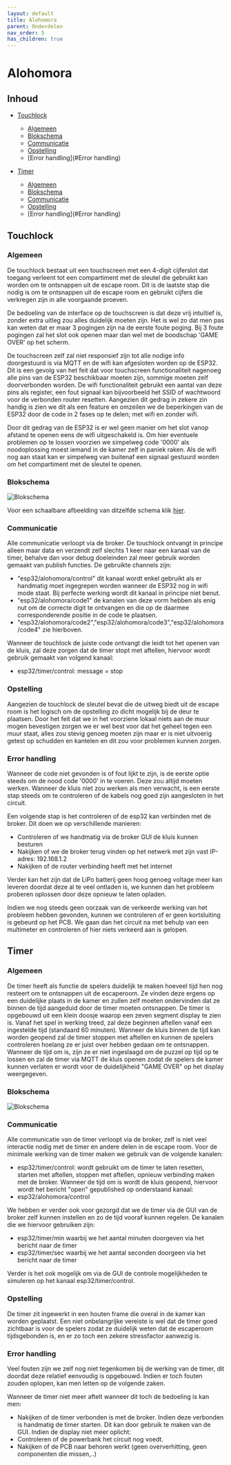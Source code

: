 ```yaml
---
layout: default
title: Alohomora
parent: Onderdelen
nav_order: 5
has_children: true
---
```


# Alohomora

## Inhoud

- [Touchlock](#Touchlock)
    - [Algemeen](#Algemeen)
    - [Blokschema](#Blokschema)
    - [Communicatie](#Communicatie)
    - [Opstelling](#Opstelling)
    - [Error handling](#Error handling)

- [Timer](#Timer)
    - [Algemeen](#Algemeen)
    - [Blokschema](#Blokschema)
    - [Communicatie](#Communicatie)
    - [Opstelling](#Opstelling)
    - [Error handling](#Error handling)


## Touchlock

### Algemeen
De touchlock bestaat uit een touchscreen met een 4-digit cijferslot dat toegang verleent tot een compartiment met de sleutel die gebruikt kan worden om te ontsnappen uit de escape room. Dit is de laatste stap die nodig is om te ontsnappen uit de escape room en gebruikt cijfers die verkregen zijn in alle voorgaande proeven.

De bedoeling van de interface op de touchscreen is dat deze vrij intuïtief is, zonder extra uitleg zou alles duidelijk moeten zijn. Het is wel zo dat men pas kan weten dat er maar 3 pogingen zijn na de eerste foute poging. Bij 3 foute pogingen zal het slot ook openen maar dan wel met de boodschap 'GAME OVER' op het scherm.

De touchscreen zelf zal niet responsief zijn tot alle nodige info doorgestuurd is via MQTT en de wifi kan afgesloten worden op de ESP32. Dit is een gevolg van het feit dat voor touchscreen functionaliteit nagenoeg alle pins van de ESP32 beschikbaar moeten zijn, sommige moeten zelf doorverbonden worden. De wifi functionaliteit gebruikt een aantal van deze pins als register, een fout signaal kan bijvoorbeeld het SSID of wachtwoord voor de verbonden router resetten. Aangezien dit gedrag in zekere zin handig is zien we dit als een feature en omzeilen we de beperkingen van de ESP32 door de code in 2 fases op te delen; met wifi en zonder wifi. 

Door dit gedrag van de ESP32 is er wel geen manier om het slot vanop afstand te openen eens de wifi uitgeschakeld is. Om hier eventuele problemen op te lossen voorzien we simpelweg code '0000' als noodoplossing moest iemand in de kamer zelf in paniek raken. Als de wifi nog aan staat kan er simpelweg van buitenaf een signaal gestuurd worden om het compartiment met de sleutel te openen.

### Blokschema
![Blokschema](Capture.png)

Voor een schaalbare afbeelding van ditzelfde schema klik [hier](https://github.com/Project-ES-20-21/General/blob/gh-pages/docs/Alohomora/pcb_schermv2.svg).

### Communicatie
Alle communicatie verloopt via de broker. De touchlock ontvangt in principe alleen maar data en verzendt zelf slechts 1 keer naar een kanaal van de timer, behalve dan voor debug doeleinden zal meer gebruik worden gemaakt van publish functies. De gebruikte channels zijn:
- "esp32/alohomora/control" dit kanaal wordt enkel gebruikt als er handmatig moet ingegrepen worden wanneer de ESP32 nog in wifi mode staat. Bij perfecte werking wordt dit kanaal in principe niet benut.
- "esp32/alohomora/code1" de kanalen van deze vorm hebben als enig nut om de correcte digit te ontvangen en die op de daarmee corresponderende positie in de code te plaatsen.
- "esp32/alohomora/code2","esp32/alohomora/code3","esp32/alohomora/code4" zie hierboven.

Wanneer de touchlock de juiste code ontvangt die leidt tot het openen van de kluis, zal deze zorgen dat de timer stopt met aftellen, hiervoor wordt gebruik gemaakt van volgend kanaal:
- esp32/timer/control: message = stop

### Opstelling
Aangezien de touchlock de sleutel bevat die de uitweg biedt uit de escape room is het logisch om de opstelling zo dicht mogelijk bij de deur te plaatsen. Door het feit dat we in het voorziene lokaal niets aan de muur mogen bevestigen zorgen we er wel best voor dat het geheel tegen een muur staat, alles zou stevig genoeg moeten zijn maar er is niet uitvoerig getest op schudden en kantelen en dit zou voor problemen kunnen zorgen. 

### Error handling
Wanneer de code niet gevonden is of fout lijkt te zijn, is de eerste optie steeds om de nood code '0000' in te voeren. Deze zou altijd moeten werken.
Wanneer de kluis niet zou werken als men verwacht, is een eerste stap steeds om te controleren of de kabels nog goed zijn aangesloten in het circuit.

Een volgende stap is het controleren of de esp32 kan verbinden met de broker. Dit doen we op verschillende manieren:
- Controleren of we handmatig via de broker GUI de kluis kunnen besturen
- Nakijken of we de broker terug vinden op het netwerk met zijn vast IP-adres: 192.168.1.2
- Nakijken of de router verbinding heeft met het internet

Verder kan het zijn dat de LiPo batterij geen hoog genoeg voltage meer kan leveren doordat deze al te veel ontladen is, we kunnen dan het probleem proberen oplossen door deze opnieuw te laten opladen.

Indien we nog steeds geen oorzaak van de verkeerde werking van het probleem hebben gevonden, kunnen we controleren of er geen kortsluiting is gebeurd op het PCB.
We gaan dan het circuit na met behulp van een multimeter en controleren of hier niets verkeerd aan is gelopen.

## Timer
### Algemeen
De timer heeft als functie de spelers duidelijk te maken hoeveel tijd hen nog resteert om te ontsnappen uit de escaperoom. Ze vinden deze ergens op een duidelijke plaats in de kamer en zullen zelf moeten ondervinden dat ze binnen de tijd aangeduid door de timer moeten ontsnappen. De timer is opgebouwd uit een klein doosje waarop een zeven segment display te zien is. Vanaf het spel in werking treed, zal deze beginnen aftellen vanaf een ingestelde tijd (standaard 60 minuten). Wanneer de kluis binnen de tijd kan worden geopend zal de timer stoppen met aftellen en kunnen de spelers controleren hoelang ze er juist over hebben gedaan om te ontsnappen. Wanneer de tijd om is, zijn ze er niet ingeslaagd om de puzzel op tijd op te lossen en zal de timer via MQTT de kluis openen zodat de spelers de kamer kunnen verlaten er wordt voor de duidelijkheid "GAME OVER" op het display weergegeven.

### Blokschema
![Blokschema](Timer_Algemeen.png)

### Communicatie
Alle communicatie van de timer verloopt via de broker, zelf is niet veel interactie nodig met de timer en andere delen in de escape room. Voor de minimale werking van de timer maken we gebruik van de volgende kanalen:
- esp32/timer/control: wordt gebruikt om de timer te laten resetten, starten met aftellen, stoppen met aftellen, opnieuw verbinding maken met de broker.
Wanneer de tijd om is wordt de kluis geopend, hiervoor wordt het bericht "open" gepublished op onderstaand kanaal:
- esp32/alohomora/control

We hebben er verder ook voor gezorgd dat we de timer via de GUI van de broker zelf kunnen instellen en zo de tijd vooraf kunnen regelen. De kanalen die we hiervoor gebruiken zijn:
- esp32/timer/min waarbij we het aantal minuten doorgeven via het bericht naar de timer
- esp32/timer/sec waarbij we het aantal seconden doorgeen via het bericht naar de timer

Verder is het ook mogelijk om via de GUI de controle mogelijkheden te simuleren op het kanaal esp32/timer/control.

### Opstelling
De timer zit ingewerkt in een houten frame die overal in de kamer kan worden geplaatst. Een niet onbelangrijke vereiste is wel dat de timer goed zichtbaar is voor de spelers zodat ze duidelijk weten dat de escaperoom tijdsgebonden is, en er zo toch een zekere stressfactor aanwezig is.

### Error handling
Veel fouten zijn we zelf nog niet tegenkomen bij de werking van de timer, dit doordat deze relatief eenvoudig is opgebouwd.
Indien er toch fouten zouden oplopen, kan men letten op de volgende zaken.

Wanneer de timer niet meer aftelt wanneer dit toch de bedoeling is kan men:
- Nakijken of de timer verbonden is met de broker. Indien deze verbonden is handmatig de timer starten. Dit kan door gebruik te maken van de GUI.
Indien de display niet meer oplicht:
- Controleren of de powerbank het circuit nog voedt.
- Nakijken of de PCB naar behoren werkt (geen oververhitting, geen componenten die missen,..)




 
